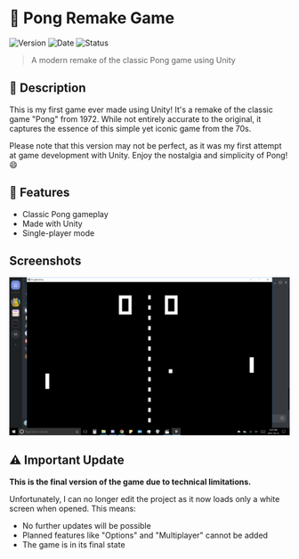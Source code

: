# 🏓 Pong Remake Game

![Version](https://img.shields.io/badge/version-2.0-blue.svg?cacheSeconds=2592000)
![Date](https://img.shields.io/badge/date-November%2019%2C%202016-green.svg)
![Status](https://img.shields.io/badge/status-Final%20Version-red.svg)

> A modern remake of the classic Pong game using Unity

## 📝 Description

This is my first game ever made using Unity! It's a remake of the classic game "Pong" from 1972. While not entirely accurate to the original, it captures the essence of this simple yet iconic game from the 70s.

Please note that this version may not be perfect, as it was my first attempt at game development with Unity. Enjoy the nostalgia and simplicity of Pong! 😄

## 🚀 Features

- Classic Pong gameplay
- Made with Unity
- Single-player mode

## Screenshots

![An old screenshot I recovered](https://github.com/nuhgooyin/Pong-Game/blob/main/Screenshot%20(21).png)

## ⚠️ Important Update

**This is the final version of the game due to technical limitations.**

Unfortunately, I can no longer edit the project as it now loads only a white screen when opened. This means:

- No further updates will be possible
- Planned features like "Options" and "Multiplayer" cannot be added
- The game is in its final state
